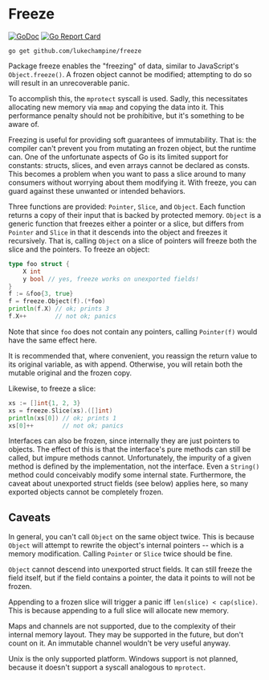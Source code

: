 Freeze
======

[![GoDoc](https://godoc.org/github.com/lukechampine/freeze?status.svg)](https://godoc.org/github.com/lukechampine/freeze)
[![Go Report Card](http://goreportcard.com/badge/github.com/lukechampine/freeze)](https://goreportcard.com/report/github.com/lukechampine/freeze)

```
go get github.com/lukechampine/freeze
```

Package freeze enables the "freezing" of data, similar to JavaScript's
`Object.freeze()`. A frozen object cannot be modified; attempting to do so
will result in an unrecoverable panic.

To accomplish this, the `mprotect` syscall is used. Sadly, this necessitates
allocating new memory via `mmap` and copying the data into it. This
performance penalty should not be prohibitive, but it's something to be aware
of.

Freezing is useful for providing soft guarantees of immutability. That is: the
compiler can't prevent you from mutating an frozen object, but the runtime
can. One of the unfortunate aspects of Go is its limited support for
constants: structs, slices, and even arrays cannot be declared as consts. This
becomes a problem when you want to pass a slice around to many consumers
without worrying about them modifying it. With freeze, you can guard against
these unwanted or intended behaviors.

Three functions are provided: `Pointer`, `Slice`, and `Object`. Each function
returns a copy of their input that is backed by protected memory. `Object` is
a generic function that freezes either a pointer or a slice, but differs from
`Pointer` and `Slice` in that it descends into the object and freezes it
recursively. That is, calling `Object` on a slice of pointers will freeze both
the slice and the pointers. To freeze an object:

```go
type foo struct {
	X int
	y bool // yes, freeze works on unexported fields!
}
f := &foo{3, true}
f = freeze.Object(f).(*foo)
println(f.X) // ok; prints 3
f.X++        // not ok; panics
```

Note that since `foo` does not contain any pointers, calling `Pointer(f)`
would have the same effect here.

It is recommended that, where convenient, you reassign the return value to its
original variable, as with append. Otherwise, you will retain both the mutable
original and the frozen copy.

Likewise, to freeze a slice:

```go
xs := []int{1, 2, 3}
xs = freeze.Slice(xs).([]int)
println(xs[0]) // ok; prints 1
xs[0]++        // not ok; panics
```

Interfaces can also be frozen, since internally they are just pointers to
objects. The effect of this is that the interface's pure methods can still be
called, but impure methods cannot. Unfortunately, the impurity of a given
method is defined by the implementation, not the interface. Even a `String()`
method could conceivably modify some internal state. Furthermore, the caveat
about unexported struct fields (see below) applies here, so many exported
objects cannot be completely frozen.

## Caveats ##

In general, you can't call `Object` on the same object twice. This is because
`Object` will attempt to rewrite the object's internal pointers -- which is a
memory modification. Calling `Pointer` or `Slice` twice should be fine.

`Object` cannot descend into unexported struct fields. It can still freeze the
field itself, but if the field contains a pointer, the data it points to will
not be frozen.

Appending to a frozen slice will trigger a panic iff `len(slice) < cap(slice)`.
This is because appending to a full slice will allocate new memory.

Maps and channels are not supported, due to the complexity of their internal
memory layout. They may be supported in the future, but don't count on it. An
immutable channel wouldn't be very useful anyway.

Unix is the only supported platform. Windows support is not planned, because
it doesn't support a syscall analogous to `mprotect`.
